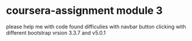 # coursera-assignment module 3
please help me with code
found difficulies with navbar button clicking with different bootstrap vrsion 3.3.7 and v5.0.1
